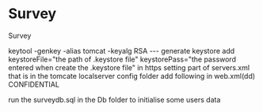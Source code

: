 # Survey
Survey

keytool -genkey -alias tomcat -keyalg RSA --- generate keystore
add keystoreFile="the path of .keystore file" keystorePass="the password entered when create the .keystore file"
in https setting part of servers.xml that is in the tomcate localserver config folder
add following in web.xml(dd)
<user-data-constraint>
		<transport-guarantee>CONFIDENTIAL</transport-guarantee>
	</user-data-constraint>

run the surveydb.sql in the Db folder to initialise some users data